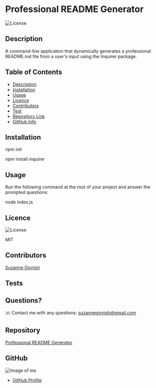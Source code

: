 
# Professional README Generator

![License](https://img.shields.io/badge/License-mit-blue.svg "License Badge")

## Description 
A command-line application that dynamically generates a professional README.md file from a user's input using the Inquirer package.

## Table of Contents
- [Description](#Description)
- [Installation](#Installation)
- [Usage](#Usage)
- [Licence](#Licence)
- [Contributors](#Contributors)
- [Test](#Test)
- [Repository Link](#Repository)
- [GitHub Info](#GitHub) 

## Installation
npm init

npm install inquirer

## Usage
Run the following command at the root of your project and answer the prompted questions: 

node index.js

## Licence
![License](https://img.shields.io/badge/License-mit-blue.svg "License Badge")

MIT

## Contributors
[Suzanne Givnish](https://github.com/suzygiv)

## Tests


## Questions?
✉️ Contact me with any questions: suzannegivnish@gmail.com

## Repository
[Professional README Generator](undefined)

## GitHub
![Image of me](https://avatars0.githubusercontent.com/u/69487481?v=4)
- [GitHub Profile](https://github.com/suzygiv)
